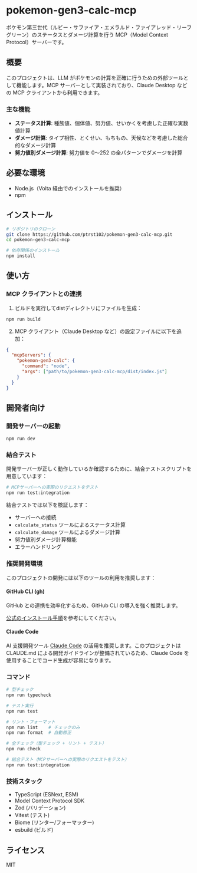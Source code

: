 # pokemon-gen3-calc-mcp

ポケモン第三世代（ルビー・サファイア・エメラルド・ファイアレッド・リーフグリーン）のステータスとダメージ計算を行う MCP（Model Context Protocol）サーバーです。

## 概要

このプロジェクトは、LLM がポケモンの計算を正確に行うための外部ツールとして機能します。MCP サーバーとして実装されており、Claude Desktop などの MCP クライアントから利用できます。

### 主な機能

- **ステータス計算**: 種族値、個体値、努力値、せいかくを考慮した正確な実数値計算
- **ダメージ計算**: タイプ相性、とくせい、もちもの、天候などを考慮した総合的なダメージ計算
- **努力値別ダメージ計算**: 努力値を 0〜252 の全パターンでダメージを計算

## 必要な環境

- Node.js（Volta 経由でのインストールを推奨）
- npm

## インストール

```bash
# リポジトリのクローン
git clone https://github.com/ptrst102/pokemon-gen3-calc-mcp.git
cd pokemon-gen3-calc-mcp

# 依存関係のインストール
npm install
```

## 使い方

### MCP クライアントとの連携

1. ビルドを実行してdistディレクトリにファイルを生成：

```bash
npm run build
```

2. MCP クライアント（Claude Desktop など）の設定ファイルに以下を追加：

```json
{
  "mcpServers": {
    "pokemon-gen3-calc": {
      "command": "node",
      "args": ["path/to/pokemon-gen3-calc-mcp/dist/index.js"]
    }
  }
}
```

## 開発者向け

### 開発サーバーの起動

```bash
npm run dev
```

### 結合テスト

開発サーバーが正しく動作しているか確認するために、結合テストスクリプトを用意しています：

```bash
# MCPサーバーへの実際のリクエストをテスト
npm run test:integration
```

結合テストでは以下を検証します：
- サーバーへの接続
- `calculate_status` ツールによるステータス計算
- `calculate_damage` ツールによるダメージ計算
- 努力値別ダメージ計算機能
- エラーハンドリング

### 推奨開発環境

このプロジェクトの開発には以下のツールの利用を推奨します：

#### GitHub CLI (gh)

GitHub との連携を効率化するため、GitHub CLI の導入を強く推奨します。

[公式のインストール手順](https://github.com/cli/cli#installation)を参考にしてください。

#### Claude Code

AI 支援開発ツール [Claude Code](https://claude.ai/code) の活用を推奨します。このプロジェクトは CLAUDE.md による開発ガイドラインが整備されているため、Claude Code を使用することでコード生成が容易になります。

### コマンド

```bash
# 型チェック
npm run typecheck

# テスト実行
npm run test

# リント・フォーマット
npm run lint    # チェックのみ
npm run format  # 自動修正

# 全チェック（型チェック + リント + テスト）
npm run check

# 結合テスト（MCPサーバーへの実際のリクエストをテスト）
npm run test:integration
```

### 技術スタック

- TypeScript (ESNext, ESM)
- Model Context Protocol SDK
- Zod (バリデーション)
- Vitest (テスト)
- Biome (リンター/フォーマッター)
- esbuild (ビルド)

## ライセンス

MIT
